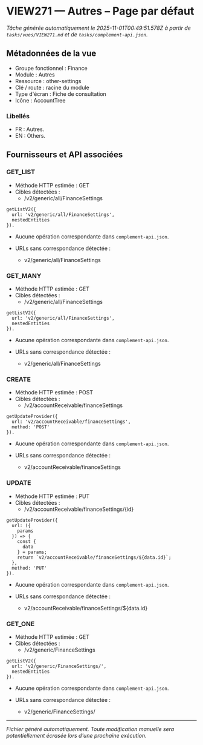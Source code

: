 # VIEW271 — Autres – Page par défaut

_Tâche générée automatiquement le 2025-11-01T00:49:51.578Z à partir de `tasks/vues/VIEW271.md` et de `tasks/complement-api.json`._

## Métadonnées de la vue

- Groupe fonctionnel : Finance
- Module : Autres
- Ressource : other-settings
- Clé / route : racine du module
- Type d'écran : Fiche de consultation
- Icône : AccountTree

### Libellés
- FR : Autres.
- EN : Others.

## Fournisseurs et API associées

### GET_LIST

- Méthode HTTP estimée : GET
- Cibles détectées :
  - /v2/generic/all/FinanceSettings

```text
getListV2({
  url: 'v2/generic/all/FinanceSettings',
  nestedEntities
}).
```

- Aucune opération correspondante dans `complement-api.json`.

- URLs sans correspondance détectée :
  - v2/generic/all/FinanceSettings

### GET_MANY

- Méthode HTTP estimée : GET
- Cibles détectées :
  - /v2/generic/all/FinanceSettings

```text
getListV2({
  url: 'v2/generic/all/FinanceSettings',
  nestedEntities
}).
```

- Aucune opération correspondante dans `complement-api.json`.

- URLs sans correspondance détectée :
  - v2/generic/all/FinanceSettings

### CREATE

- Méthode HTTP estimée : POST
- Cibles détectées :
  - /v2/accountReceivable/financeSettings

```text
getUpdateProvider({
  url: 'v2/accountReceivable/financeSettings',
  method: 'POST'
}).
```

- Aucune opération correspondante dans `complement-api.json`.

- URLs sans correspondance détectée :
  - v2/accountReceivable/financeSettings

### UPDATE

- Méthode HTTP estimée : PUT
- Cibles détectées :
  - /v2/accountReceivable/financeSettings/{id}

```text
getUpdateProvider({
  url: ({
    params
  }) => {
    const {
      data
    } = params;
    return `v2/accountReceivable/financeSettings/${data.id}`;
  },
  method: 'PUT'
}).
```

- Aucune opération correspondante dans `complement-api.json`.

- URLs sans correspondance détectée :
  - v2/accountReceivable/financeSettings/${data.id}

### GET_ONE

- Méthode HTTP estimée : GET
- Cibles détectées :
  - /v2/generic/FinanceSettings

```text
getListV2({
  url: 'v2/generic/FinanceSettings/',
  nestedEntities
}).
```

- Aucune opération correspondante dans `complement-api.json`.

- URLs sans correspondance détectée :
  - v2/generic/FinanceSettings/

---

_Fichier généré automatiquement. Toute modification manuelle sera potentiellement écrasée lors d'une prochaine exécution._
